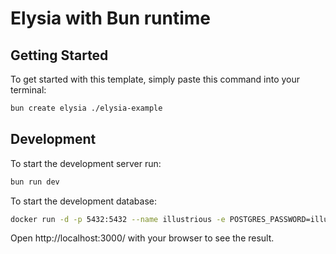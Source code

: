 # Elysia with Bun runtime

## Getting Started
To get started with this template, simply paste this command into your terminal:
```bash
bun create elysia ./elysia-example
```

## Development
To start the development server run:
```bash
bun run dev
```

To start the development database:
```bash
docker run -d -p 5432:5432 --name illustrious -e POSTGRES_PASSWORD=illustrious postgres
```

Open http://localhost:3000/ with your browser to see the result.
